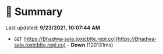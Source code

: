 # 📖 Summary
Last updated: **9/23/2021, 10:07:44 AM**

- `GET` [https://Bhadwa-sala.toxicblte.repl.co](https://Bhadwa-sala.toxicblte.repl.co) - **Down** (120131ms)
